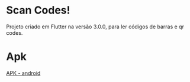# Scan Codes!

Projeto criado em Flutter na versão 3.0.0, para ler códigos de barras e qr codes.


# Apk
[APK - android](https://github.com/GabrielCarlosLopes/scan_codes/tree/main/apk)